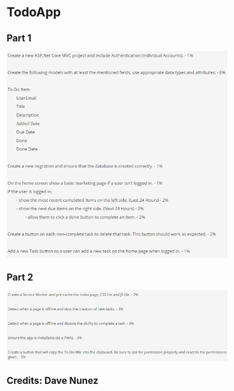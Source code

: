 # TodoApp
<p float="left">
  <h2>Part 1</h2>
  <img src="./res/part1.PNG">
  <h2>Part 2</h2>
  <img src="./res/part2.PNG">
</p>

## Credits: Dave Nunez
